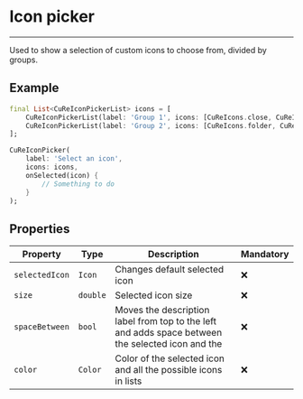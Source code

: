 # Icon picker

---

Used to show a selection of custom icons to choose from, divided by groups.

## Example

```dart
final List<CuReIconPickerList> icons = [
    CuReIconPickerList(label: 'Group 1', icons: [CuReIcons.close, CuReIcons.arrowBack]),
    CuReIconPickerList(label: 'Group 2', icons: [CuReIcons.folder, CuReIcons.phone]),
];

CuReIconPicker(
    label: 'Select an icon',
    icons: icons,
    onSelected(icon) {
        // Something to do
    }
);
```

## Properties

| Property       | Type     | Description                                                                                       | Mandatory |
| -------------- | -------- | ------------------------------------------------------------------------------------------------- | --------- |
| `selectedIcon` | `Icon`   | Changes default selected icon                                                                     | ❌        |
| `size`         | `double` | Selected icon size                                                                                | ❌        |
| `spaceBetween` | `bool`   | Moves the description label from top to the left and adds space between the selected icon and the | ❌        |
| `color`        | `Color`  | Color of the selected icon and all the possible icons in lists                                    | ❌        |
